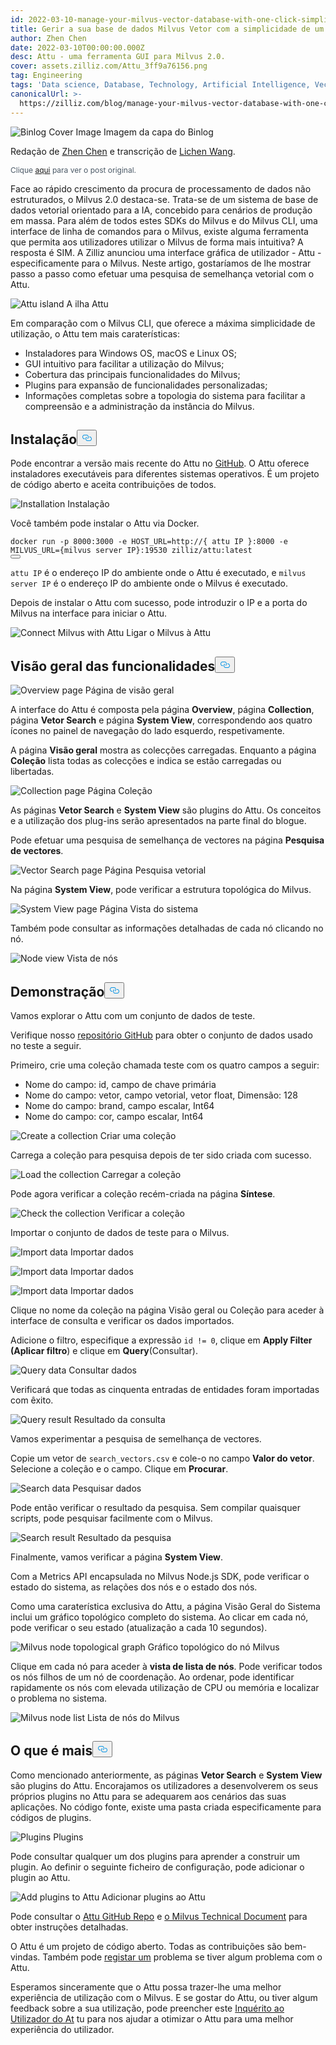 ```yaml
---
id: 2022-03-10-manage-your-milvus-vector-database-with-one-click-simplicity.md
title: Gerir a sua base de dados Milvus Vetor com a simplicidade de um clique
author: Zhen Chen
date: 2022-03-10T00:00:00.000Z
desc: Attu - uma ferramenta GUI para Milvus 2.0.
cover: assets.zilliz.com/Attu_3ff9a76156.png
tag: Engineering
tags: 'Data science, Database, Technology, Artificial Intelligence, Vector Management'
canonicalUrl: >-
  https://zilliz.com/blog/manage-your-milvus-vector-database-with-one-click-simplicity
---
```

<p>
  
   <span class="img-wrapper"> <img translate="no" src="https://assets.zilliz.com/Attu_3ff9a76156.png" alt="Binlog Cover Image" class="doc-image" id="binlog-cover-image" />
   </span> <span class="img-wrapper"> <span>Imagem da capa do Binlog</span> </span></p>
<p>Redação de <a href="https://github.com/czhen-zilliz">Zhen Chen</a> e transcrição de <a href="https://github.com/LocoRichard">Lichen Wang</a>.</p>
<p style="font-size: 12px;color: #4c5a67">Clique <a href="https://zilliz.com/blog/manage-your-milvus-vector-database-with-one-click-simplicity">aqui</a> para ver o post original.</p> 
<p>Face ao rápido crescimento da procura de processamento de dados não estruturados, o Milvus 2.0 destaca-se. Trata-se de um sistema de base de dados vetorial orientado para a IA, concebido para cenários de produção em massa. Para além de todos estes SDKs do Milvus e do Milvus CLI, uma interface de linha de comandos para o Milvus, existe alguma ferramenta que permita aos utilizadores utilizar o Milvus de forma mais intuitiva? A resposta é SIM. A Zilliz anunciou uma interface gráfica de utilizador - Attu - especificamente para o Milvus. Neste artigo, gostaríamos de lhe mostrar passo a passo como efetuar uma pesquisa de semelhança vetorial com o Attu.</p>
<p>
  
   <span class="img-wrapper"> <img translate="no" src="https://assets.zilliz.com/map_aa1cda30d4.png" alt="Attu island" class="doc-image" id="attu-island" />
   </span> <span class="img-wrapper"> <span>A ilha Attu</span> </span></p>
<p>Em comparação com o Milvus CLI, que oferece a máxima simplicidade de utilização, o Attu tem mais caraterísticas:</p>
<ul>
<li>Instaladores para Windows OS, macOS e Linux OS;</li>
<li>GUI intuitivo para facilitar a utilização do Milvus;</li>
<li>Cobertura das principais funcionalidades do Milvus;</li>
<li>Plugins para expansão de funcionalidades personalizadas;</li>
<li>Informações completas sobre a topologia do sistema para facilitar a compreensão e a administração da instância do Milvus.</li>
</ul>
<h2 id="Installation" class="common-anchor-header">Instalação<button data-href="#Installation" class="anchor-icon" translate="no">
      <svg translate="no"
        aria-hidden="true"
        focusable="false"
        height="20"
        version="1.1"
        viewBox="0 0 16 16"
        width="16"
      >
        <path
          fill="#0092E4"
          fill-rule="evenodd"
          d="M4 9h1v1H4c-1.5 0-3-1.69-3-3.5S2.55 3 4 3h4c1.45 0 3 1.69 3 3.5 0 1.41-.91 2.72-2 3.25V8.59c.58-.45 1-1.27 1-2.09C10 5.22 8.98 4 8 4H4c-.98 0-2 1.22-2 2.5S3 9 4 9zm9-3h-1v1h1c1 0 2 1.22 2 2.5S13.98 12 13 12H9c-.98 0-2-1.22-2-2.5 0-.83.42-1.64 1-2.09V6.25c-1.09.53-2 1.84-2 3.25C6 11.31 7.55 13 9 13h4c1.45 0 3-1.69 3-3.5S14.5 6 13 6z"
        ></path>
      </svg>
    </button></h2><p>Pode encontrar a versão mais recente do Attu no <a href="https://github.com/zilliztech/attu/releases">GitHub</a>. O Attu oferece instaladores executáveis para diferentes sistemas operativos. É um projeto de código aberto e aceita contribuições de todos.</p>
<p>
  
   <span class="img-wrapper"> <img translate="no" src="https://assets.zilliz.com/installation_bbe62873af.png" alt="Installation" class="doc-image" id="installation" />
   </span> <span class="img-wrapper"> <span>Instalação</span> </span></p>
<p>Você também pode instalar o Attu via Docker.</p>
<pre><code translate="no" class="language-shell">docker run -p <span class="hljs-number">8000</span>:<span class="hljs-number">3000</span> -e <span class="hljs-variable constant_">HOST_URL</span>=<span class="hljs-attr">http</span>:<span class="hljs-comment">//{ attu IP }:8000 -e MILVUS_URL={milvus server IP}:19530 zilliz/attu:latest</span>
<button class="copy-code-btn"></button></code></pre>
<p><code translate="no">attu IP</code> é o endereço IP do ambiente onde o Attu é executado, e <code translate="no">milvus server IP</code> é o endereço IP do ambiente onde o Milvus é executado.</p>
<p>Depois de instalar o Attu com sucesso, pode introduzir o IP e a porta do Milvus na interface para iniciar o Attu.</p>
<p>
  
   <span class="img-wrapper"> <img translate="no" src="https://assets.zilliz.com/connect_1fde46d9d5.png" alt="Connect Milvus with Attu" class="doc-image" id="connect-milvus-with-attu" />
   </span> <span class="img-wrapper"> <span>Ligar o Milvus à Attu</span> </span></p>
<h2 id="Feature-overview" class="common-anchor-header">Visão geral das funcionalidades<button data-href="#Feature-overview" class="anchor-icon" translate="no">
      <svg translate="no"
        aria-hidden="true"
        focusable="false"
        height="20"
        version="1.1"
        viewBox="0 0 16 16"
        width="16"
      >
        <path
          fill="#0092E4"
          fill-rule="evenodd"
          d="M4 9h1v1H4c-1.5 0-3-1.69-3-3.5S2.55 3 4 3h4c1.45 0 3 1.69 3 3.5 0 1.41-.91 2.72-2 3.25V8.59c.58-.45 1-1.27 1-2.09C10 5.22 8.98 4 8 4H4c-.98 0-2 1.22-2 2.5S3 9 4 9zm9-3h-1v1h1c1 0 2 1.22 2 2.5S13.98 12 13 12H9c-.98 0-2-1.22-2-2.5 0-.83.42-1.64 1-2.09V6.25c-1.09.53-2 1.84-2 3.25C6 11.31 7.55 13 9 13h4c1.45 0 3-1.69 3-3.5S14.5 6 13 6z"
        ></path>
      </svg>
    </button></h2><p>
  
   <span class="img-wrapper"> <img translate="no" src="https://assets.zilliz.com/overview_591e230514.png" alt="Overview page" class="doc-image" id="overview-page" />
   </span> <span class="img-wrapper"> <span>Página de visão geral</span> </span></p>
<p>A interface do Attu é composta pela página <strong>Overview</strong>, página <strong>Collection</strong>, página <strong>Vetor Search</strong> e página <strong>System View</strong>, correspondendo aos quatro ícones no painel de navegação do lado esquerdo, respetivamente.</p>
<p>A página <strong>Visão geral</strong> mostra as colecções carregadas. Enquanto a página <strong>Coleção</strong> lista todas as colecções e indica se estão carregadas ou libertadas.</p>
<p>
  
   <span class="img-wrapper"> <img translate="no" src="https://assets.zilliz.com/collection_42656fe308.png" alt="Collection page" class="doc-image" id="collection-page" />
   </span> <span class="img-wrapper"> <span>Página Coleção</span> </span></p>
<p>As páginas <strong>Vetor Search</strong> e <strong>System View</strong> são plugins do Attu. Os conceitos e a utilização dos plug-ins serão apresentados na parte final do blogue.</p>
<p>Pode efetuar uma pesquisa de semelhança de vectores na página <strong>Pesquisa de vectores</strong>.</p>
<p>
  
   <span class="img-wrapper"> <img translate="no" src="https://assets.zilliz.com/vector_search_be7365687c.png" alt="Vector Search page" class="doc-image" id="vector-search-page" />
   </span> <span class="img-wrapper"> <span>Página Pesquisa vetorial</span> </span></p>
<p>Na página <strong>System View</strong>, pode verificar a estrutura topológica do Milvus.</p>
<p>
  
   <span class="img-wrapper"> <img translate="no" src="https://assets.zilliz.com/system_view_e1df15023d.png" alt="System View page" class="doc-image" id="system-view-page" />
   </span> <span class="img-wrapper"> <span>Página Vista do sistema</span> </span></p>
<p>Também pode consultar as informações detalhadas de cada nó clicando no nó.</p>
<p>
  
   <span class="img-wrapper"> <img translate="no" src="https://assets.zilliz.com/node_view_5bbc25f9b2.png" alt="Node view" class="doc-image" id="node-view" />
   </span> <span class="img-wrapper"> <span>Vista de nós</span> </span></p>
<h2 id="Demonstration" class="common-anchor-header">Demonstração<button data-href="#Demonstration" class="anchor-icon" translate="no">
      <svg translate="no"
        aria-hidden="true"
        focusable="false"
        height="20"
        version="1.1"
        viewBox="0 0 16 16"
        width="16"
      >
        <path
          fill="#0092E4"
          fill-rule="evenodd"
          d="M4 9h1v1H4c-1.5 0-3-1.69-3-3.5S2.55 3 4 3h4c1.45 0 3 1.69 3 3.5 0 1.41-.91 2.72-2 3.25V8.59c.58-.45 1-1.27 1-2.09C10 5.22 8.98 4 8 4H4c-.98 0-2 1.22-2 2.5S3 9 4 9zm9-3h-1v1h1c1 0 2 1.22 2 2.5S13.98 12 13 12H9c-.98 0-2-1.22-2-2.5 0-.83.42-1.64 1-2.09V6.25c-1.09.53-2 1.84-2 3.25C6 11.31 7.55 13 9 13h4c1.45 0 3-1.69 3-3.5S14.5 6 13 6z"
        ></path>
      </svg>
    </button></h2><p>Vamos explorar o Attu com um conjunto de dados de teste.</p>
<p>Verifique nosso <a href="https://github.com/zilliztech/attu/tree/main/examples">repositório GitHub</a> para obter o conjunto de dados usado no teste a seguir.</p>
<p>Primeiro, crie uma coleção chamada teste com os quatro campos a seguir:</p>
<ul>
<li>Nome do campo: id, campo de chave primária</li>
<li>Nome do campo: vetor, campo vetorial, vetor float, Dimensão: 128</li>
<li>Nome do campo: brand, campo escalar, Int64</li>
<li>Nome do campo: cor, campo escalar, Int64</li>
</ul>
<p>
  
   <span class="img-wrapper"> <img translate="no" src="https://assets.zilliz.com/create_collection_95dfa15354.png" alt="Create a collection" class="doc-image" id="create-a-collection" />
   </span> <span class="img-wrapper"> <span>Criar uma coleção</span> </span></p>
<p>Carrega a coleção para pesquisa depois de ter sido criada com sucesso.</p>
<p>
  
   <span class="img-wrapper"> <img translate="no" src="https://assets.zilliz.com/load_collection_fec39171df.png" alt="Load the collection" class="doc-image" id="load-the-collection" />
   </span> <span class="img-wrapper"> <span>Carregar a coleção</span> </span></p>
<p>Pode agora verificar a coleção recém-criada na página <strong>Síntese</strong>.</p>
<p>
  
   <span class="img-wrapper"> <img translate="no" src="https://assets.zilliz.com/check_collection_163b05477e.png" alt="Check the collection" class="doc-image" id="check-the-collection" />
   </span> <span class="img-wrapper"> <span>Verificar a coleção</span> </span></p>
<p>Importar o conjunto de dados de teste para o Milvus.</p>
<p>
  
   <span class="img-wrapper"> <img translate="no" src="https://assets.zilliz.com/import_data_1_f73d71be85.png" alt="Import data" class="doc-image" id="import-data" />
   </span> <span class="img-wrapper"> <span>Importar dados</span> </span></p>
<p>
  
   <span class="img-wrapper"> <img translate="no" src="https://assets.zilliz.com/import_data_2_4b3c3c3c25.png" alt="Import data" class="doc-image" id="import-data" />
   </span> <span class="img-wrapper"> <span>Importar dados</span> </span></p>
<p>
  
   <span class="img-wrapper"> <img translate="no" src="https://assets.zilliz.com/import_data_3_0def4e8550.png" alt="Import data" class="doc-image" id="import-data" />
   </span> <span class="img-wrapper"> <span>Importar dados</span> </span></p>
<p>Clique no nome da coleção na página Visão geral ou Coleção para aceder à interface de consulta e verificar os dados importados.</p>
<p>Adicione o filtro, especifique a expressão <code translate="no">id != 0</code>, clique em <strong>Apply Filter (Aplicar filtro</strong>) e clique em <strong>Query</strong>(Consultar).</p>
<p>
  
   <span class="img-wrapper"> <img translate="no" src="https://assets.zilliz.com/query_data_24d9f71ccc.png" alt="Query data" class="doc-image" id="query-data" />
   </span> <span class="img-wrapper"> <span>Consultar dados</span> </span></p>
<p>Verificará que todas as cinquenta entradas de entidades foram importadas com êxito.</p>
<p>
  
   <span class="img-wrapper"> <img translate="no" src="https://assets.zilliz.com/query_result_bcbbd17084.png" alt="Query result" class="doc-image" id="query-result" />
   </span> <span class="img-wrapper"> <span>Resultado da consulta</span> </span></p>
<p>Vamos experimentar a pesquisa de semelhança de vectores.</p>
<p>Copie um vetor de <code translate="no">search_vectors.csv</code> e cole-o no campo <strong>Valor do vetor</strong>. Selecione a coleção e o campo. Clique em <strong>Procurar</strong>.</p>
<p>
  
   <span class="img-wrapper"> <img translate="no" src="https://assets.zilliz.com/search_data_5af3a1db53.png" alt="Search data" class="doc-image" id="search-data" />
   </span> <span class="img-wrapper"> <span>Pesquisar dados</span> </span></p>
<p>Pode então verificar o resultado da pesquisa. Sem compilar quaisquer scripts, pode pesquisar facilmente com o Milvus.</p>
<p>
  
   <span class="img-wrapper"> <img translate="no" src="https://assets.zilliz.com/search_result_961886efab.png" alt="Search result" class="doc-image" id="search-result" />
   </span> <span class="img-wrapper"> <span>Resultado da pesquisa</span> </span></p>
<p>Finalmente, vamos verificar a página <strong>System View</strong>.</p>
<p>Com a Metrics API encapsulada no Milvus Node.js SDK, pode verificar o estado do sistema, as relações dos nós e o estado dos nós.</p>
<p>Como uma caraterística exclusiva do Attu, a página Visão Geral do Sistema inclui um gráfico topológico completo do sistema. Ao clicar em cada nó, pode verificar o seu estado (atualização a cada 10 segundos).</p>
<p>
  
   <span class="img-wrapper"> <img translate="no" src="https://assets.zilliz.com/topological_graph_d0c5c17586.png" alt="Milvus node topological graph" class="doc-image" id="milvus-node-topological-graph" />
   </span> <span class="img-wrapper"> <span>Gráfico topológico do nó Milvus</span> </span></p>
<p>Clique em cada nó para aceder à <strong>vista de lista de nós</strong>. Pode verificar todos os nós filhos de um nó de coordenação. Ao ordenar, pode identificar rapidamente os nós com elevada utilização de CPU ou memória e localizar o problema no sistema.</p>
<p>
  
   <span class="img-wrapper"> <img translate="no" src="https://assets.zilliz.com/node_list_64fc610a8d.png" alt="Milvus node list" class="doc-image" id="milvus-node-list" />
   </span> <span class="img-wrapper"> <span>Lista de nós do Milvus</span> </span></p>
<h2 id="Whats-more" class="common-anchor-header">O que é mais<button data-href="#Whats-more" class="anchor-icon" translate="no">
      <svg translate="no"
        aria-hidden="true"
        focusable="false"
        height="20"
        version="1.1"
        viewBox="0 0 16 16"
        width="16"
      >
        <path
          fill="#0092E4"
          fill-rule="evenodd"
          d="M4 9h1v1H4c-1.5 0-3-1.69-3-3.5S2.55 3 4 3h4c1.45 0 3 1.69 3 3.5 0 1.41-.91 2.72-2 3.25V8.59c.58-.45 1-1.27 1-2.09C10 5.22 8.98 4 8 4H4c-.98 0-2 1.22-2 2.5S3 9 4 9zm9-3h-1v1h1c1 0 2 1.22 2 2.5S13.98 12 13 12H9c-.98 0-2-1.22-2-2.5 0-.83.42-1.64 1-2.09V6.25c-1.09.53-2 1.84-2 3.25C6 11.31 7.55 13 9 13h4c1.45 0 3-1.69 3-3.5S14.5 6 13 6z"
        ></path>
      </svg>
    </button></h2><p>Como mencionado anteriormente, as páginas <strong>Vetor Search</strong> e <strong>System View</strong> são plugins do Attu. Encorajamos os utilizadores a desenvolverem os seus próprios plugins no Attu para se adequarem aos cenários das suas aplicações. No código fonte, existe uma pasta criada especificamente para códigos de plugins.</p>
<p>
  
   <span class="img-wrapper"> <img translate="no" src="https://assets.zilliz.com/plugins_a2d98e4e5b.png" alt="Plugins" class="doc-image" id="plugins" />
   </span> <span class="img-wrapper"> <span>Plugins</span> </span></p>
<p>Pode consultar qualquer um dos plugins para aprender a construir um plugin. Ao definir o seguinte ficheiro de configuração, pode adicionar o plugin ao Attu.</p>
<p>
  
   <span class="img-wrapper"> <img translate="no" src="https://assets.zilliz.com/add_plugins_e3ef53cc0d.png" alt="Add plugins to Attu" class="doc-image" id="add-plugins-to-attu" />
   </span> <span class="img-wrapper"> <span>Adicionar plugins ao Attu</span> </span></p>
<p>Pode consultar o <a href="https://github.com/zilliztech/attu/tree/main/doc">Attu GitHub Repo</a> e <a href="https://milvus.io/docs/v2.0.x/attu.md">o Milvus Technical Document</a> para obter instruções detalhadas.</p>
<p>O Attu é um projeto de código aberto. Todas as contribuições são bem-vindas. Também pode <a href="https://github.com/zilliztech/attu/issues">registar um</a> problema se tiver algum problema com o Attu.</p>
<p>Esperamos sinceramente que o Attu possa trazer-lhe uma melhor experiência de utilização com o Milvus. E se gostar do Attu, ou tiver algum feedback sobre a sua utilização, pode preencher este <a href="https://wenjuan.feishu.cn/m/cfm?t=suw4QnODU1ui-ok7r">Inquérito ao Utilizador do At</a> tu para nos ajudar a otimizar o Attu para uma melhor experiência do utilizador.</p>
